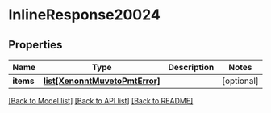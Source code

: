 # InlineResponse20024

## Properties
Name | Type | Description | Notes
------------ | ------------- | ------------- | -------------
**items** | [**list[XenonntMuvetoPmtError]**](XenonntMuvetoPmtError.md) |  | [optional] 

[[Back to Model list]](../README.md#documentation-for-models) [[Back to API list]](../README.md#documentation-for-api-endpoints) [[Back to README]](../README.md)


